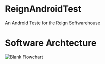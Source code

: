 # ReignAndroidTest
An Android Teste for the Reign Softwarehouse

# Software Archtecture
![Blank Flowchart](https://user-images.githubusercontent.com/3248076/115099896-f4c36b80-9f06-11eb-9c0f-dd190c5f7d0b.png)
